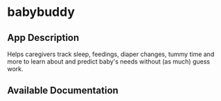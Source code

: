 # babybuddy

## App Description

Helps caregivers track sleep, feedings, diaper changes, tummy time and more to learn about and predict baby's needs without (as much) guess work.

## Available Documentation

